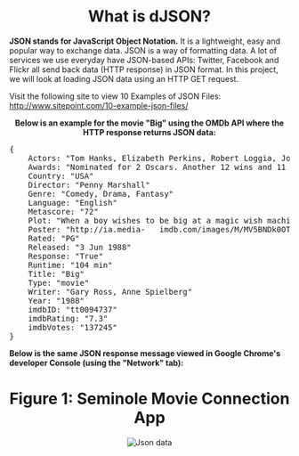 <center><h1>What is dJSON?</h1></center>

<B>JSON stands for JavaScript Object Notation.</B> It is a lightweight, easy and popular way to exchange data.  JSON is a way of formatting data.  A lot of services we use everyday have JSON-based APIs:  Twitter, Facebook and Flickr all send back data (HTTP response) in JSON format.  In this project, we will look at loading JSON data using an HTTP GET request.  

Visit the following site to view 10 Examples of JSON Files:  http://www.sitepoint.com/10-example-json-files/

<b><center>Below is an example for the movie "Big" using the OMDb API where the HTTP response returns JSON data:</center></b>

<pre>
{
    Actors: "Tom Hanks, Elizabeth Perkins, Robert Loggia, John Heard"
    Awards: "Nominated for 2 Oscars. Another 12 wins and 11 nominations."
    Country: "USA"
    Director: "Penny Marshall"
    Genre: "Comedy, Drama, Fantasy"
    Language: "English"
    Metascore: "72"
    Plot: "When a boy wishes to be big at a magic wish machine, he wakes up the         next morning and finds himself in an adult body."
    Poster: "http://ia.media-   imdb.com/images/M/MV5BNDk0OTM1Mzk3M15BMl5BanBnXkFtZTgwNDg2NjIyMDE@._V1_SX300.jpg"
    Rated: "PG"
    Released: "3 Jun 1988"
    Response: "True"
    Runtime: "104 min"
    Title: "Big"
    Type: "movie"
    Writer: "Gary Ross, Anne Spielberg"
    Year: "1988"
    imdbID: "tt0094737"
    imdbRating: "7.3"
    imdbVotes: "137245"
}
</pre>

<b>Below is the same JSON response message viewed in Google Chrome's developer Console (using the "Network" tab):</b>
<center>
<b><h1>Figure 1: Seminole Movie Connection App</h1></b>
<img src=".guides/img/JsonMovie.png" alt="Json data" />
</center>